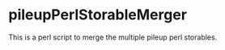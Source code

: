 pileupPerlStorableMerger
========================

This is a perl script to merge the multiple pileup perl storables.
